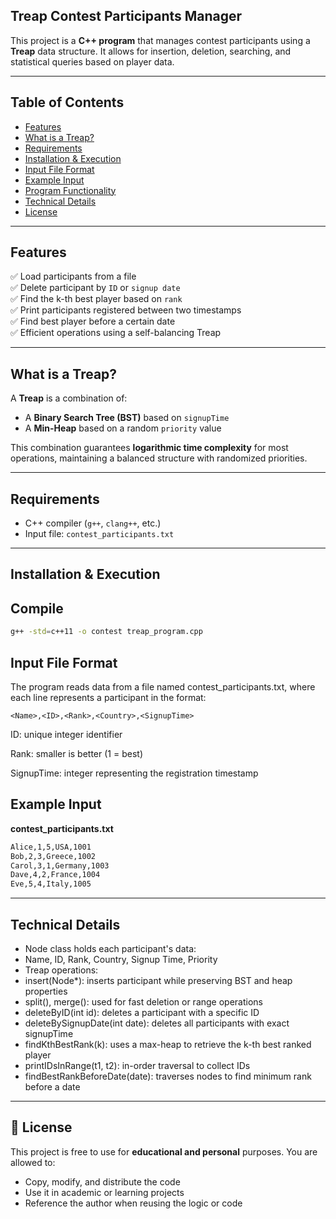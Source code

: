 ## Treap Contest Participants Manager

This project is a **C++ program** that manages contest participants using a **Treap** data structure. It allows for insertion, deletion, searching, and statistical queries based on player data.

---

##  Table of Contents

- [Features](#-features)
- [What is a Treap?](#-what-is-a-treap)
- [Requirements](#-requirements)
- [Installation & Execution](#-installation--execution)
- [Input File Format](#-input-file-format)
- [Example Input](#-example-input)
- [Program Functionality](#-program-functionality)
- [Technical Details](#-technical-details)
- [License](#-license)

---

##  Features

✅ Load participants from a file  
✅ Delete participant by `ID` or `signup date`  
✅ Find the k-th best player based on `rank`  
✅ Print participants registered between two timestamps  
✅ Find best player before a certain date  
✅ Efficient operations using a self-balancing Treap

---

##  What is a Treap?

A **Treap** is a combination of:

- A **Binary Search Tree (BST)** based on `signupTime`
- A **Min-Heap** based on a random `priority` value

This combination guarantees **logarithmic time complexity** for most operations, maintaining a balanced structure with randomized priorities.

---

##  Requirements

- C++ compiler (`g++`, `clang++`, etc.)
- Input file: `contest_participants.txt`

---

##  Installation & Execution

## Compile

```bash
g++ -std=c++11 -o contest treap_program.cpp
```
##  Input File Format
The program reads data from a file named contest_participants.txt, where each line represents a participant in the format:
```text
<Name>,<ID>,<Rank>,<Country>,<SignupTime>
```
ID: unique integer identifier

Rank: smaller is better (1 = best)

SignupTime: integer representing the registration timestamp
##  Example Input
**contest_participants.txt**
```bash
Alice,1,5,USA,1001
Bob,2,3,Greece,1002
Carol,3,1,Germany,1003
Dave,4,2,France,1004
Eve,5,4,Italy,1005
```
---
## Technical Details
- Node class holds each participant's data:
- Name, ID, Rank, Country, Signup Time, Priority
- Treap operations:
- insert(Node*): inserts participant while preserving BST and heap properties
- split(), merge(): used for fast deletion or range operations
- deleteByID(int id): deletes a participant with a specific ID
- deleteBySignupDate(int date): deletes all participants with exact signupTime
- findKthBestRank(k): uses a max-heap to retrieve the k-th best ranked player
- printIDsInRange(t1, t2): in-order traversal to collect IDs
- findBestRankBeforeDate(date): traverses nodes to find minimum rank before a date
---
## 📜 License
This project is free to use for **educational and personal** purposes. You are allowed to:

- Copy, modify, and distribute the code
- Use it in academic or learning projects
- Reference the author when reusing the logic or code
